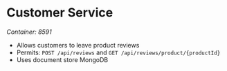 # Customer Service
*Container: 8591*

- Allows customers to leave product reviews
- Permits: `POST /api/reviews` and `GET /api/reviews/product/{productId}`
- Uses document store MongoDB 
